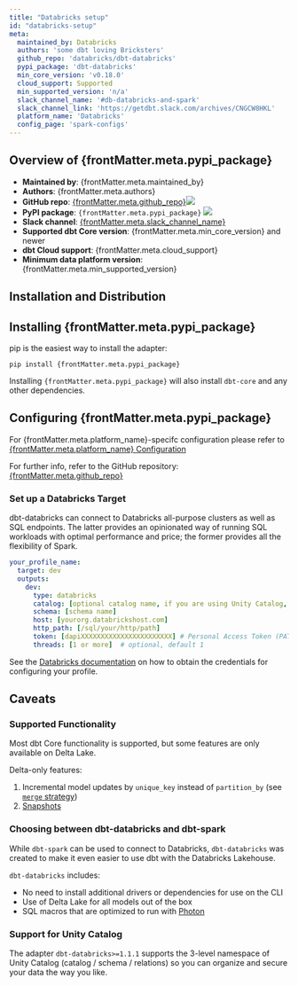 ```yaml
---
title: "Databricks setup"
id: "databricks-setup"
meta:
  maintained_by: Databricks
  authors: 'some dbt loving Bricksters'
  github_repo: 'databricks/dbt-databricks'
  pypi_package: 'dbt-databricks'
  min_core_version: 'v0.18.0'
  cloud_support: Supported
  min_supported_version: 'n/a'
  slack_channel_name: '#db-databricks-and-spark'
  slack_channel_link: 'https://getdbt.slack.com/archives/CNGCW8HKL'
  platform_name: 'Databricks'
  config_page: 'spark-configs'
---
```


<h2> Overview of {frontMatter.meta.pypi_package} </h2>

<ul>
    <li><strong>Maintained by</strong>: {frontMatter.meta.maintained_by}</li>
    <li><strong>Authors</strong>: {frontMatter.meta.authors}</li>
    <li><strong>GitHub repo</strong>: <a href={`https://github.com/${frontMatter.meta.github_repo}`}>{frontMatter.meta.github_repo}</a><a href={`https://github.com/${frontMatter.meta.github_repo}`}><img src={`https://img.shields.io/github/stars/${frontMatter.meta.github_repo}?style=for-the-badge`}/></a></li>
    <li><strong>PyPI package</strong>: <code>{frontMatter.meta.pypi_package}</code> <a href={`https://badge.fury.io/py/${frontMatter.meta.pypi_package}`}><img src={`https://badge.fury.io/py/${frontMatter.meta.pypi_package}.svg`}/></a></li>
    <li><strong>Slack channel</strong>: <a href={frontMatter.meta.slack_channel_link}>{frontMatter.meta.slack_channel_name}</a></li>
    <li><strong>Supported dbt Core version</strong>: {frontMatter.meta.min_core_version} and newer</li>
    <li><strong>dbt Cloud support</strong>: {frontMatter.meta.cloud_support}</li>
    <li><strong>Minimum data platform version</strong>: {frontMatter.meta.min_supported_version}</li>
    </ul>

## Installation and Distribution


<h2> Installing {frontMatter.meta.pypi_package} </h2>

pip is the easiest way to install the adapter:

<code>pip install {frontMatter.meta.pypi_package}</code>

<p>Installing <code>{frontMatter.meta.pypi_package}</code> will also install <code>dbt-core</code> and any other dependencies.</p>

<h2> Configuring {frontMatter.meta.pypi_package} </h2>

<p>For {frontMatter.meta.platform_name}-specifc configuration please refer to <a href={frontMatter.meta.config_page}>{frontMatter.meta.platform_name} Configuration</a> </p>

<p>For further info, refer to the GitHub repository: <a href={`https://github.com/${frontMatter.meta.github_repo}`}>{frontMatter.meta.github_repo}</a></p>


### Set up a Databricks Target

dbt-databricks can connect to Databricks all-purpose clusters as well as SQL endpoints.
The latter provides an opinionated way of running SQL workloads with optimal performance and price; the former provides all the flexibility of Spark.

<File name='~/.dbt/profiles.yml'>

```yaml
your_profile_name:
  target: dev
  outputs:
    dev:
      type: databricks
      catalog: [optional catalog name, if you are using Unity Catalog, is only available in dbt-databricks>=1.1.1]
      schema: [schema name]
      host: [yourorg.databrickshost.com]
      http_path: [/sql/your/http/path]
      token: [dapiXXXXXXXXXXXXXXXXXXXXXXX] # Personal Access Token (PAT)
      threads: [1 or more]  # optional, default 1
```

</File>

See the [Databricks documentation](https://docs.databricks.com/dev-tools/dbt.html#) on how
to obtain the credentials for configuring your profile.

## Caveats

### Supported Functionality

Most dbt Core functionality is supported, but some features are only available
on Delta Lake.

Delta-only features:
1. Incremental model updates by `unique_key` instead of `partition_by` (see [`merge` strategy](spark-configs#the-merge-strategy))
2. [Snapshots](/docs/build/snapshots)

### Choosing between dbt-databricks and dbt-spark

While `dbt-spark` can be used to connect to Databricks, `dbt-databricks` was created to make it
even easier to use dbt with the Databricks Lakehouse.

`dbt-databricks` includes:
- No need to install additional drivers or dependencies for use on the CLI
- Use of Delta Lake for all models out of the box
- SQL macros that are optimized to run with [Photon](https://docs.databricks.com/runtime/photon.html)

### Support for Unity Catalog

The adapter `dbt-databricks>=1.1.1` supports the 3-level namespace of Unity Catalog (catalog / schema / relations) so you can organize and secure your data the way you like.

